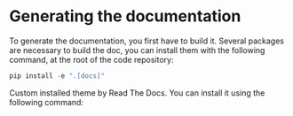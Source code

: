 # Generating the documentation

To generate the documentation, you first have to build it. Several packages are necessary to build the doc, you can install them with the following command, at the root of the code repository:

```python
pip install -e ".[docs]"
```

Custom installed theme by Read The Docs. You can install it using the following command: